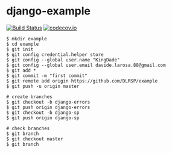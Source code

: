 # django-example
[![Build Status](https://travis-ci.org/DLRSP/example.svg)](https://travis-ci.org/DLRSP/example)
[![codecov.io](https://codecov.io/github/DLRSP/example/coverage.svg?branch=master)](https://codecov.io/github/DLRSP/example?branch=master)

	$ mkdir example
	$ cd example
	$ git init
	$ git config credential.helper store
	$ git config --global user.name "KingDade"
	$ git config --global user.email davide.larosa.88@gmail.com
	$ git add *
	$ git commit -m "first commit"
	$ git remote add origin https://github.com/DLRSP/example
	$ git push -u origin master
	
	# create branches
	$ git checkout -b django-errors
	$ git push origin django-errors
	$ git checkout -b django-sp
	$ git push origin django-sp
	
	# check branches
	$ git branch
	$ git checkout master
	$ git branch
	